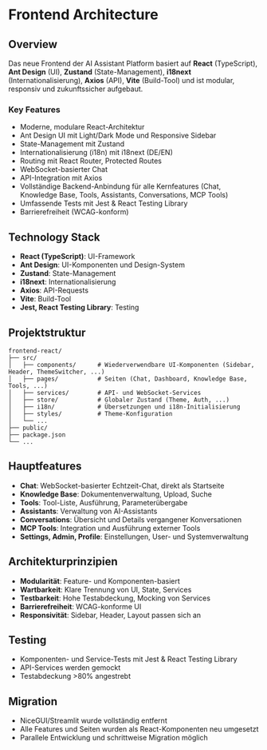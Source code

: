 # Frontend Architecture

## Overview

Das neue Frontend der AI Assistant Platform basiert auf **React** (TypeScript), **Ant Design** (UI), **Zustand** (State-Management), **i18next** (Internationalisierung), **Axios** (API), **Vite** (Build-Tool) und ist modular, responsiv und zukunftssicher aufgebaut.

### Key Features
- Moderne, modulare React-Architektur
- Ant Design UI mit Light/Dark Mode und Responsive Sidebar
- State-Management mit Zustand
- Internationalisierung (i18n) mit i18next (DE/EN)
- Routing mit React Router, Protected Routes
- WebSocket-basierter Chat
- API-Integration mit Axios
- Vollständige Backend-Anbindung für alle Kernfeatures (Chat, Knowledge Base, Tools, Assistants, Conversations, MCP Tools)
- Umfassende Tests mit Jest & React Testing Library
- Barrierefreiheit (WCAG-konform)

## Technology Stack
- **React (TypeScript)**: UI-Framework
- **Ant Design**: UI-Komponenten und Design-System
- **Zustand**: State-Management
- **i18next**: Internationalisierung
- **Axios**: API-Requests
- **Vite**: Build-Tool
- **Jest, React Testing Library**: Testing

## Projektstruktur

```
frontend-react/
├── src/
│   ├── components/      # Wiederverwendbare UI-Komponenten (Sidebar, Header, ThemeSwitcher, ...)
│   ├── pages/           # Seiten (Chat, Dashboard, Knowledge Base, Tools, ...)
│   ├── services/        # API- und WebSocket-Services
│   ├── store/           # Globaler Zustand (Theme, Auth, ...)
│   ├── i18n/            # Übersetzungen und i18n-Initialisierung
│   ├── styles/          # Theme-Konfiguration
│   └── ...
├── public/
├── package.json
└── ...
```

## Hauptfeatures
- **Chat**: WebSocket-basierter Echtzeit-Chat, direkt als Startseite
- **Knowledge Base**: Dokumentenverwaltung, Upload, Suche
- **Tools**: Tool-Liste, Ausführung, Parameterübergabe
- **Assistants**: Verwaltung von AI-Assistants
- **Conversations**: Übersicht und Details vergangener Konversationen
- **MCP Tools**: Integration und Ausführung externer Tools
- **Settings, Admin, Profile**: Einstellungen, User- und Systemverwaltung

## Architekturprinzipien
- **Modularität**: Feature- und Komponenten-basiert
- **Wartbarkeit**: Klare Trennung von UI, State, Services
- **Testbarkeit**: Hohe Testabdeckung, Mocking von Services
- **Barrierefreiheit**: WCAG-konforme UI
- **Responsivität**: Sidebar, Header, Layout passen sich an

## Testing
- Komponenten- und Service-Tests mit Jest & React Testing Library
- API-Services werden gemockt
- Testabdeckung >80% angestrebt

## Migration
- NiceGUI/Streamlit wurde vollständig entfernt
- Alle Features und Seiten wurden als React-Komponenten neu umgesetzt
- Parallele Entwicklung und schrittweise Migration möglich 